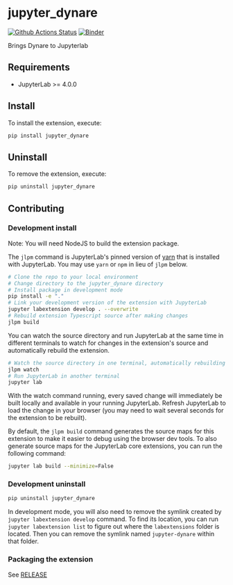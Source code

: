 # jupyter_dynare

[![Github Actions Status](https://github.com/ousema-bouaneni/jupyter_dynare_octave/workflows/Build/badge.svg)](https://github.com/ousema-bouaneni/jupyter_dynare_octave/actions/workflows/build.yml)
[![Binder](https://mybinder.org/badge_logo.svg)](https://mybinder.org/v2/gh/ousema-bouaneni/jupyter_dynare_octave/main?urlpath=lab)


Brings Dynare to Jupyterlab

## Requirements

- JupyterLab >= 4.0.0

## Install

To install the extension, execute:

```bash
pip install jupyter_dynare
```

## Uninstall

To remove the extension, execute:

```bash
pip uninstall jupyter_dynare
```

## Contributing

### Development install

Note: You will need NodeJS to build the extension package.

The `jlpm` command is JupyterLab's pinned version of
[yarn](https://yarnpkg.com/) that is installed with JupyterLab. You may use
`yarn` or `npm` in lieu of `jlpm` below.

```bash
# Clone the repo to your local environment
# Change directory to the jupyter_dynare directory
# Install package in development mode
pip install -e "."
# Link your development version of the extension with JupyterLab
jupyter labextension develop . --overwrite
# Rebuild extension Typescript source after making changes
jlpm build
```

You can watch the source directory and run JupyterLab at the same time in different terminals to watch for changes in the extension's source and automatically rebuild the extension.

```bash
# Watch the source directory in one terminal, automatically rebuilding when needed
jlpm watch
# Run JupyterLab in another terminal
jupyter lab
```

With the watch command running, every saved change will immediately be built locally and available in your running JupyterLab. Refresh JupyterLab to load the change in your browser (you may need to wait several seconds for the extension to be rebuilt).

By default, the `jlpm build` command generates the source maps for this extension to make it easier to debug using the browser dev tools. To also generate source maps for the JupyterLab core extensions, you can run the following command:

```bash
jupyter lab build --minimize=False
```

### Development uninstall

```bash
pip uninstall jupyter_dynare
```

In development mode, you will also need to remove the symlink created by `jupyter labextension develop`
command. To find its location, you can run `jupyter labextension list` to figure out where the `labextensions`
folder is located. Then you can remove the symlink named `jupyter-dynare` within that folder.

### Packaging the extension

See [RELEASE](RELEASE.md)
